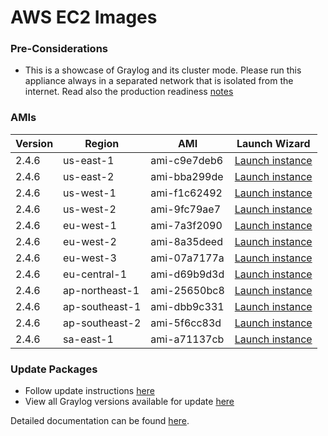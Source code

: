 AWS EC2 Images
==============

### Pre-Considerations

  * This is a showcase of Graylog and its cluster mode. Please run this appliance always in a separated network that is isolated from the internet.
    Read also the production readiness [notes](http://docs.graylog.org/en/latest/pages/installation/virtual_machine_appliances.html#production-readiness)

### AMIs

| Version | Region | AMI | Launch Wizard |
|---------|--------|-----|-------------|
| 2.4.6  | us-east-1 | ami-c9e7deb6 | [Launch instance](https://console.aws.amazon.com/ec2/v2/home?region=us-east-1#LaunchInstanceWizard:ami=ami-c9e7deb6) |
| 2.4.6  | us-east-2 | ami-bba299de | [Launch instance](https://console.aws.amazon.com/ec2/v2/home?region=us-east-2#LaunchInstanceWizard:ami=ami-bba299de) |
| 2.4.6  | us-west-1 | ami-f1c62492 | [Launch instance](https://console.aws.amazon.com/ec2/v2/home?region=us-west-1#LaunchInstanceWizard:ami=ami-f1c62492) |
| 2.4.6  | us-west-2 | ami-9fc79ae7 | [Launch instance](https://console.aws.amazon.com/ec2/v2/home?region=us-west-2#LaunchInstanceWizard:ami=ami-9fc79ae7) |
| 2.4.6  | eu-west-1 | ami-7a3f2090 | [Launch instance](https://console.aws.amazon.com/ec2/v2/home?region=eu-west-1#LaunchInstanceWizard:ami=ami-7a3f2090) |
| 2.4.6  | eu-west-2 | ami-8a35deed | [Launch instance](https://console.aws.amazon.com/ec2/v2/home?region=eu-west-2#LaunchInstanceWizard:ami=ami-8a35deed) |
| 2.4.6  | eu-west-3 | ami-07a7177a | [Launch instance](https://console.aws.amazon.com/ec2/v2/home?region=eu-west-3#LaunchInstanceWizard:ami=ami-07a7177a) |
| 2.4.6  | eu-central-1 | ami-d69b9d3d | [Launch instance](https://console.aws.amazon.com/ec2/v2/home?region=eu-central-1#LaunchInstanceWizard:ami=ami-d69b9d3d) |
| 2.4.6  | ap-northeast-1 | ami-25650bc8 | [Launch instance](https://console.aws.amazon.com/ec2/v2/home?region=ap-northeast-1#LaunchInstanceWizard:ami=ami-25650bc8) |
| 2.4.6  | ap-southeast-1 | ami-dbb9c331 | [Launch instance](https://console.aws.amazon.com/ec2/v2/home?region=ap-southeast-1#LaunchInstanceWizard:ami=ami-dbb9c331) |
| 2.4.6  | ap-southeast-2 | ami-5f6cc83d | [Launch instance](https://console.aws.amazon.com/ec2/v2/home?region=ap-southeast-2#LaunchInstanceWizard:ami=ami-5f6cc83d) |
| 2.4.6  | sa-east-1 | ami-a71137cb | [Launch instance](https://console.aws.amazon.com/ec2/v2/home?region=sa-east-1#LaunchInstanceWizard:ami=ami-a71137cb) |

### Update Packages

  * Follow update instructions [here](http://docs.graylog.org/en/2.4/pages/installation/graylog_ctl.html#upgrade-graylog)
  * View all Graylog versions available for update [here](https://packages.graylog2.org/appliances/ubuntu)

Detailed documentation can be found [here](http://docs.graylog.org/en/2.4/pages/installation/aws.html).
